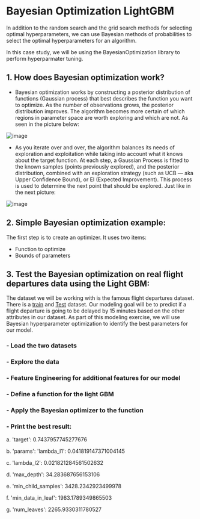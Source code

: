 # Bayesian Optimization LightGBM

In addition to the random search and the grid search methods for selecting optimal hyperparameters, we can use Bayesian methods of probabilities to select the optimal hyperparameters for an algorithm.

In this case study, we will be using the BayesianOptimization library to perform hyperparmater tuning.

## 1. How does Bayesian optimization work?

- Bayesian optimization works by constructing a posterior distribution of functions (Gaussian process) that best describes the function you want to optimize. As the number 
of observations grows, the posterior distribution improves. The algorithm becomes more certain of which regions in parameter space are worth exploring and which are
not. As seen in the picture below:

![image](https://user-images.githubusercontent.com/86930309/229310647-c42078e9-dadf-4d9c-987c-f7ec149c814a.png)

- As you iterate over and over, the algorithm balances its needs of exploration and exploitation while taking into account what it knows about the target function.
At each step, a Gaussian Process is fitted to the known samples (points previously explored), and the posterior distribution, combined with an exploration strategy
(such as UCB — aka Upper Confidence Bound), or EI (Expected Improvement). This process is used to determine the next point that should be explored. Just like in the next 
picture:

![image](https://user-images.githubusercontent.com/86930309/229310742-f79adf2a-adf1-4588-a1ca-bd7eaf54ec32.png)

## 2. Simple Bayesian optimization example:

The first step is to create an optimizer. It uses two items:

- Function to optimize
- Bounds of parameters

## 3. Test the Bayesian optimization on real flight departures data using the Light GBM:

The dataset we will be working with is the famous flight departures dataset. There is a [train](https://github.com/GHASS19/Bayesian_Optimization_LightGBM_Case_Study/blob/main/Data/flight_delays_test%20(Bayesian_Optimization).csv) and [Test](https://github.com/GHASS19/Bayesian_Optimization_LightGBM_Case_Study/blob/main/Data/flight_delays_train%20(Bayesian_Optimization).csv) dataset. Our modeling goal will be to predict if a flight departure is going to be delayed by 15 minutes based on the other attributes in our dataset. As part of this modeling exercise, we will use Bayesian hyperparameter optimization to identify the best parameters for our model.

### - Load the two datasets

### - Explore the data

### - Feature Engineering for additional features for our model

### - Define a function for the light GBM

### - Apply the Bayesian optimizer to the function

### - Print the best result:

a. 'target': 0.7437957745277676

b. 'params': 'lambda_l1': 0.041819147371004145
 
 c. 'lambda_l2': 0.021821284561502632
  
 d. 'max_depth': 34.283687656153106
  
  e. 'min_child_samples': 3428.2342923499978
  
  f. 'min_data_in_leaf': 1983.1789349865503
  
  g. 'num_leaves': 2265.9330311780527


